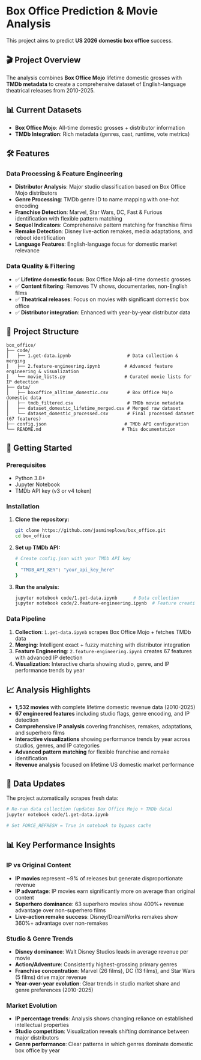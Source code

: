 # Box Office Prediction & Movie Analysis

This project aims to predict **US 2026 domestic box office** success.

## 🎬 Project Overview

The analysis combines **Box Office Mojo** lifetime domestic grosses with **TMDb metadata** to create a comprehensive dataset of English-language theatrical releases from 2010-2025.

## 📊 Current Datasets
- **Box Office Mojo**: All-time domestic grosses + distributor information
- **TMDb Integration**: Rich metadata (genres, cast, runtime, vote metrics)

## 🛠 Features

### Data Processing & Feature Engineering
- **Distributor Analysis**: Major studio classification based on Box Office Mojo distributors
- **Genre Processing**: TMDb genre ID to name mapping with one-hot encoding
- **Franchise Detection**: Marvel, Star Wars, DC, Fast & Furious identification with flexible pattern matching
- **Sequel Indicators**: Comprehensive pattern matching for franchise films
- **Remake Detection**: Disney live-action remakes, media adaptations, and reboot identification
- **Language Features**: English-language focus for domestic market relevance

### Data Quality & Filtering
- ✅ **Lifetime domestic focus**: Box Office Mojo all-time domestic grosses
- ✅ **Content filtering**: Removes TV shows, documentaries, non-English films
- ✅ **Theatrical releases**: Focus on movies with significant domestic box office
- ✅ **Distributor integration**: Enhanced with year-by-year distributor data

## 📁 Project Structure

```
box_office/
├── code/
│   ├── 1.get-data.ipynb                     # Data collection & merging
│   ├── 2.feature-engineering.ipynb         # Advanced feature engineering & visualization
│   └── movie_lists.py                      # Curated movie lists for IP detection
├── data/
│   ├── boxoffice_alltime_domestic.csv       # Box Office Mojo domestic data
│   ├── tmdb_filtered.csv                    # TMDb movie metadata
│   ├── dataset_domestic_lifetime_merged.csv # Merged raw dataset
│   └── dataset_domestic_processed.csv       # Final processed dataset (67 features)
├── config.json                             # TMDb API configuration
└── README.md                              # This documentation
```

## 🚀 Getting Started

### Prerequisites
- Python 3.8+
- Jupyter Notebook
- TMDb API key (v3 or v4 token)

### Installation

1. **Clone the repository:**
   ```bash
   git clone https://github.com/jasmineplows/box_office.git
   cd box_office
   ```

2. **Set up TMDb API:**
   ```bash
   # Create config.json with your TMDb API key
   {
     "TMDB_API_KEY": "your_api_key_here"
   }
   ```

3. **Run the analysis:**
   ```bash
   jupyter notebook code/1.get-data.ipynb      # Data collection
   jupyter notebook code/2.feature-engineering.ipynb  # Feature creation
   ```

### Data Pipeline

1. **Collection**: `1.get-data.ipynb` scrapes Box Office Mojo + fetches TMDb data
2. **Merging**: Intelligent exact + fuzzy matching with distributor integration
3. **Feature Engineering**: `2.feature-engineering.ipynb` creates 67 features with advanced IP detection
4. **Visualization**: Interactive charts showing studio, genre, and IP performance trends by year

## 📈 Analysis Highlights

- **1,532 movies** with complete lifetime domestic revenue data (2010-2025)
- **67 engineered features** including studio flags, genre encoding, and IP detection
- **Comprehensive IP analysis** covering franchises, remakes, adaptations, and superhero films
- **Interactive visualizations** showing performance trends by year across studios, genres, and IP categories
- **Advanced pattern matching** for flexible franchise and remake identification
- **Revenue analysis** focused on lifetime US domestic market performance


## 🔄 Data Updates

The project automatically scrapes fresh data:

```bash
# Re-run data collection (updates Box Office Mojo + TMDb data)
jupyter notebook code/1.get-data.ipynb

# Set FORCE_REFRESH = True in notebook to bypass cache
```

## 📊 Key Performance Insights

### IP vs Original Content
- **IP movies** represent ~9% of releases but generate disproportionate revenue
- **IP advantage**: IP movies earn significantly more on average than original content
- **Superhero dominance**: 63 superhero movies show 400%+ revenue advantage over non-superhero films
- **Live-action remake success**: Disney/DreamWorks remakes show 360%+ advantage over non-remakes

### Studio & Genre Trends
- **Disney dominance**: Walt Disney Studios leads in average revenue per movie
- **Action/Adventure**: Consistently highest-grossing primary genres
- **Franchise concentration**: Marvel (26 films), DC (13 films), and Star Wars (5 films) drive major revenue
- **Year-over-year evolution**: Clear trends in studio market share and genre preferences (2010-2025)

### Market Evolution
- **IP percentage trends**: Analysis shows changing reliance on established intellectual properties
- **Studio competition**: Visualization reveals shifting dominance between major distributors
- **Genre performance**: Clear patterns in which genres dominate domestic box office by year